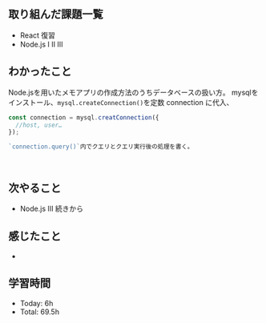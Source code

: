 ## 取り組んだ課題一覧
- React 復習
- Node.js Ⅰ Ⅱ Ⅲ
## わかったこと
Node.jsを用いたメモアプリの作成方法のうちデータベースの扱い方。
mysqlをインストール、`mysql.createConnection()`を定数 connection に代入、
```javascript
const connection = mysql.creatConnection({
  //host, user…
});
```
```javascript
`connection.query()`内でクエリとクエリ実行後の処理を書く。
```

```
```

```
```

## 次やること
- Node.js Ⅲ 続きから
## 感じたこと
- 
## 学習時間
- Today: 6h
- Total: 69.5h
